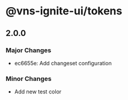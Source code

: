 # @vns-ignite-ui/tokens

## 2.0.0

### Major Changes

- ec6655e: Add changeset configuration

### Minor Changes

- Add new test color
